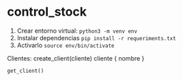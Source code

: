 # control_stock

1. Crear entorno virtual:
```python3 -m venv env```
2. Instalar dependencias ```pip install -r requeriments.txt```
2. Activarlo ```source env/bin/activate```


Clientes:
    create_client(cliente) 
        cliente {
            nombre
        }

    get_client()